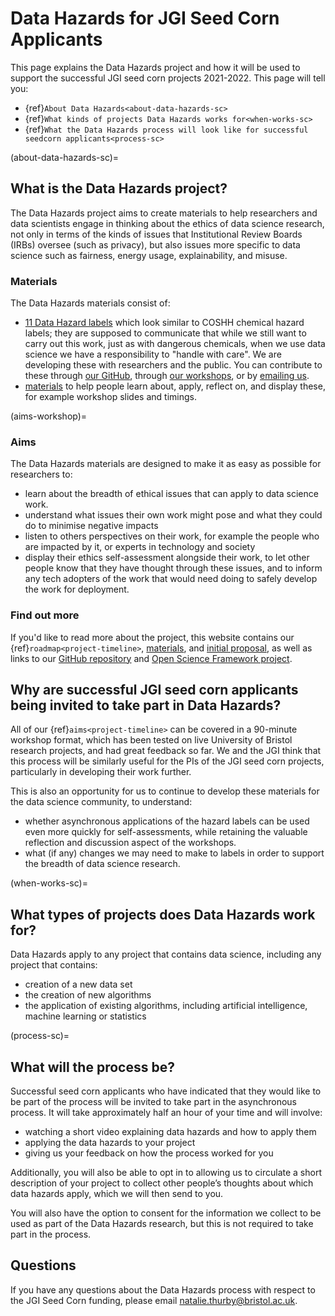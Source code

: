 # Data Hazards for JGI Seed Corn Applicants
This page explains the Data Hazards project and how it will be used to support the successful JGI seed corn projects 2021-2022.
This page will tell you:
- {ref}`About Data Hazards<about-data-hazards-sc>`
- {ref}`What kinds of projects Data Hazards works for<when-works-sc>`
- {ref}`What the Data Hazards process will look like for successful seedcorn applicants<process-sc>`

(about-data-hazards-sc)=
## What is the Data Hazards project?
The Data Hazards project aims to create materials to help researchers and data scientists engage in thinking about the ethics of data science research, not only in terms of the kinds of issues that Institutional Review Boards (IRBs) oversee (such as privacy), but also issues more specific to data science such as fairness, energy usage, explainability, and misuse.

### Materials
The Data Hazards materials consist of:
- [11 Data Hazard labels](./workshop/data-hazards) which look similar to COSHH chemical hazard labels; they are supposed to communicate that while we still want to carry out this work, just as with dangerous chemicals, when we use data science we have a responsibility to "handle with care". We are developing these with researchers and the public. You can contribute to these through [our GitHub](https://github.com/very-good-science/data-hazards/), through [our workshops](../upcoming-events), or by [emailing us](mailto:grp-ethicaldatascience@groups.bristol.ac.uk).
- [materials](../exercises) to help people learn about, apply, reflect on, and display these, for example workshop slides and timings.

(aims-workshop)=
### Aims
The Data Hazards materials are designed to make it as easy as possible for researchers to:
- learn about the breadth of ethical issues that can apply to data science work.
- understand what issues their own work might pose and what they could do to minimise negative impacts
- listen to others perspectives on their work, for example the people who are impacted by it, or experts in technology and society
- display their ethics self-assessment alongside their work, to let other people know that they have thought through these issues, and to inform any tech adopters of the work that would need doing to safely develop the work for deployment.

### Find out more
If you'd like to read more about the project, this website contains our {ref}`roadmap<project-timeline>`, [materials](../exercises), and [initial proposal](./misc/proposal), as well as links to our [GitHub repository](https://github.com/very-good-science/data-hazards) and [Open Science Framework project](https://osf.io/3fv7t).

## Why are successful JGI seed corn applicants being invited to take part in Data Hazards?
All of our {ref}`aims<project-timeline>` can be covered in a 90-minute workshop format, which has been tested on live University of Bristol research projects, and had great feedback so far.
We and the JGI think that this process will be similarly useful for the PIs of the JGI seed corn projects, particularly in developing their work further.

This is also an opportunity for us to continue to develop these materials for the data science community, to understand:
- whether asynchronous applications of the hazard labels can be used even more quickly for self-assessments, while retaining the valuable reflection and discussion aspect of the workshops.
- what (if any) changes we may need to make to labels in order to support the breadth of data science research.

(when-works-sc)=
## What types of projects does Data Hazards work for?
Data Hazards apply to any project that contains data science, including any project that contains:
- creation of a new data set
- the creation of new algorithms
- the application of existing algorithms, including artificial intelligence, machine learning or statistics 

(process-sc)=
## What will the process be?
Successful seed corn applicants who have indicated that they would like to be part of the process will be invited to take part in the asynchronous process.
It will take approximately half an hour of your time and will involve:
- watching a short video explaining data hazards and how to apply them
- applying the data hazards to your project
- giving us your feedback on how the process worked for you

Additionally, you will also be able to opt in to allowing us to circulate a short description of your project to collect other people’s thoughts about which data hazards apply, which we will then send to you.

You will also have the option to consent for the information we collect to be used as part of the Data Hazards research, but this is not required to take part in the process.

## Questions
If you have any questions about the Data Hazards process with respect to the JGI Seed Corn funding, please email [natalie.thurby@bristol.ac.uk](mailto:natalie.thurby@bristol.ac.uk).
